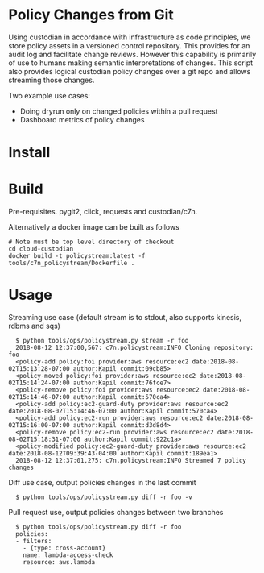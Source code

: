 # Policy Changes from Git

Using custodian in accordance with infrastructure as code principles,
we store policy assets in a versioned control repository. This
provides for an audit log and facilitate change reviews. However this
capability is primarily of use to humans making semantic
interpretations of changes. This script also provides logical custodian
policy changes over a git repo and allows streaming those changes.


Two example use cases:

  - Doing dryrun only on changed policies within a pull request
  - Dashboard metrics of policy changes

# Install


# Build

Pre-requisites. pygit2, click, requests and custodian/c7n.

Alternatively a docker image can be built as follows

```shell
# Note must be top level directory of checkout
cd cloud-custodian
docker build -t policystream:latest -f tools/c7n_policystream/Dockerfile .
```

# Usage

Streaming use case (default stream is to stdout, also supports kinesis, rdbms and sqs)

```
  $ python tools/ops/policystream.py stream -r foo
  2018-08-12 12:37:00,567: c7n.policystream:INFO Cloning repository: foo
  <policy-add policy:foi provider:aws resource:ec2 date:2018-08-02T15:13:28-07:00 author:Kapil commit:09cb85>
  <policy-moved policy:foi provider:aws resource:ec2 date:2018-08-02T15:14:24-07:00 author:Kapil commit:76fce7>
  <policy-remove policy:foi provider:aws resource:ec2 date:2018-08-02T15:14:46-07:00 author:Kapil commit:570ca4>
  <policy-add policy:ec2-guard-duty provider:aws resource:ec2 date:2018-08-02T15:14:46-07:00 author:Kapil commit:570ca4>
  <policy-add policy:ec2-run provider:aws resource:ec2 date:2018-08-02T15:16:00-07:00 author:Kapil commit:d3d8d4>
  <policy-remove policy:ec2-run provider:aws resource:ec2 date:2018-08-02T15:18:31-07:00 author:Kapil commit:922c1a>
  <policy-modified policy:ec2-guard-duty provider:aws resource:ec2 date:2018-08-12T09:39:43-04:00 author:Kapil commit:189ea1>
  2018-08-12 12:37:01,275: c7n.policystream:INFO Streamed 7 policy changes
```

Diff use case, output policies changes in the last commit

```
  $ python tools/ops/policystream.py diff -r foo -v
```

Pull request use, output policies changes between two branches

```
  $ python tools/ops/policystream.py diff -r foo
  policies:
  - filters:
    - {type: cross-account}
    name: lambda-access-check
    resource: aws.lambda
```
